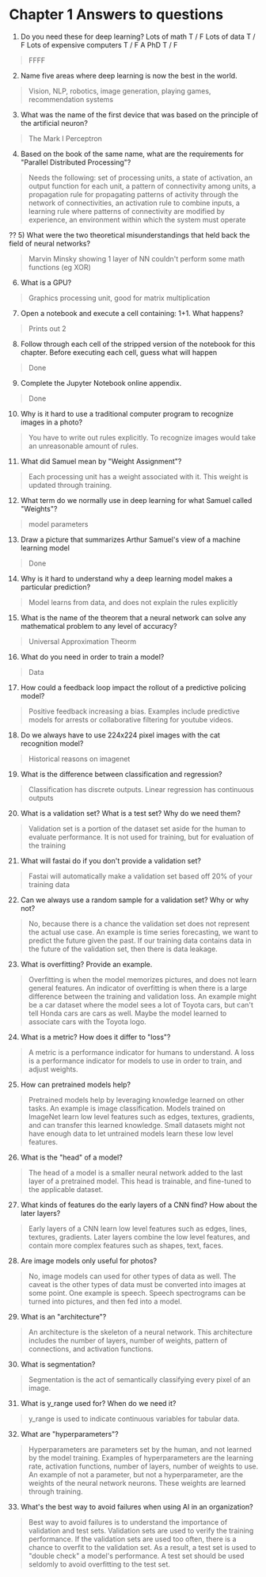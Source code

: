 # Chapter 1 Answers to questions

1) Do you need these for deep learning?
Lots of math T / F
Lots of data T / F
Lots of expensive computers T / F
A PhD T / F

>FFFF

2) Name five areas where deep learning is now the best in the world.
>Vision, NLP, robotics, image generation, playing games, recommendation systems

3) What was the name of the first device that was based on the principle of the artificial neuron?
>The Mark I Perceptron

4) Based on the book of the same name, what are the requirements for "Parallel Distributed Processing"?
>Needs the following: set of processing units, a state of activation, an output function for each unit, a pattern of connectivity among units, a propagation rule for propagating patterns of activity through the network of connectivities, an activation rule to combine inputs, a learning rule where patterns of connectivity are modified by experience, an environment within which the system must operate

?? 5) What were the two theoretical misunderstandings that held back the field of neural networks?
>Marvin Minsky showing 1 layer of NN couldn't perform some math functions (eg XOR)

6) What is a GPU?
>Graphics processing unit, good for matrix multiplication

7) Open a notebook and execute a cell containing: 1+1. What happens?
>Prints out 2

8) Follow through each cell of the stripped version of the notebook for this chapter. Before executing each cell, guess what will happen
>Done

9) Complete the Jupyter Notebook online appendix.
>Done

10) Why is it hard to use a traditional computer program to recognize images in a photo?
>You have to write out rules explicitly. To recognize images would take an unreasonable amount of rules.

11) What did Samuel mean by "Weight Assignment"?
>Each processing unit has a weight associated with it. This weight is updated through training.

12) What term do we normally use in deep learning for what Samuel called "Weights"?
>model parameters

13) Draw a picture that summarizes Arthur Samuel's view of a machine learning model
>Done

14) Why is it hard to understand why a deep learning model makes a particular prediction?
>Model learns from data, and does not explain the rules explicitly

15) What is the name of the theorem that a neural network can solve any mathematical problem to any level of accuracy?
>Universal Approximation Theorm

16) What do you need in order to train a model?
>Data

17) How could a feedback loop impact the rollout of a predictive policing model?
>Positive feedback increasing a bias. Examples include predictive models for arrests or collaborative filtering for youtube videos.

18) Do we always have to use 224x224 pixel images with the cat recognition model?
>Historical reasons on imagenet

19) What is the difference between classification and regression?
>Classification has discrete outputs. Linear regression has continuous outputs

20) What is a validation set? What is a test set? Why do we need them?
>Validation set is a portion of the dataset set aside for the human to evaluate performance. It is not used for training, but for evaluation of the training

21) What will fastai do if you don't provide a validation set?
>Fastai will automatically make a validation set based off 20% of your training data

22) Can we always use a random sample for a validation set? Why or why not?
>No, because there is a chance the validation set does not represent the actual use case. An example is time series forecasting, we want to predict the future given the past. If our training data contains data in the future of the validation set, then there is data leakage.

23) What is overfitting? Provide an example.
>Overfitting is when the model memorizes pictures, and does not learn general features. An indicator of overfitting is when there is a large difference between the training and validation loss. An example might be a car dataset where the model sees a lot of Toyota cars, but can't tell Honda cars are cars as well. Maybe the model learned to associate cars with the Toyota logo.

24) What is a metric? How does it differ to "loss"?
>A metric is a performance indicator for humans to understand. A loss is a performance indicator for models to use in order to train, and adjust weights.

25) How can pretrained models help?
>Pretrained models help by leveraging knowledge learned on other tasks. An example is image classification. Models trained on ImageNet learn low level features such as edges, textures, gradients, and can transfer this learned knowledge. Small datasets might not have enough data to let untrained models learn these low level features.

26) What is the "head" of a model?
>The head of a model is a smaller neural network added to the last layer of a pretrained model. This head is trainable, and fine-tuned to the applicable dataset.

27) What kinds of features do the early layers of a CNN find? How about the later layers?
>Early layers of a CNN learn low level features such as edges, lines, textures, gradients. Later layers combine the low level features, and contain more complex features such as shapes, text, faces.

28) Are image models only useful for photos?
>No, image models can used for other types of data as well. The caveat is the other types of data must be converted into images at some point. One example is speech. Speech spectrograms can be turned into pictures, and then fed into a model.

29) What is an "architecture"?
>An architecture is the skeleton of a neural network. This architecture includes the number of layers, number of weights, pattern of connections, and activation functions.

30) What is segmentation?
>Segmentation is the act of semantically classifying every pixel of an image.

31) What is y_range used for? When do we need it?
>y_range is used to indicate continuous variables for tabular data.

32) What are "hyperparameters"?
>Hyperparameters are parameters set by the human, and not learned by the model training. Examples of hyperparameters are the learning rate, activation functions, number of layers, number of weights to use. An example of not a parameter, but not a hyperparameter, are the weights of the neural network neurons. These weights are learned through training.

33) What's the best way to avoid failures when using AI in an organization?
>Best way to avoid failures is to understand the importance of validation and test sets. Validation sets are used to verify the training performance. If the validation sets are used too often, there is a chance to overfit to the validation set. As a result, a test set is used to "double check" a model's performance. A test set should be used seldomly to avoid overfitting to the test set.
